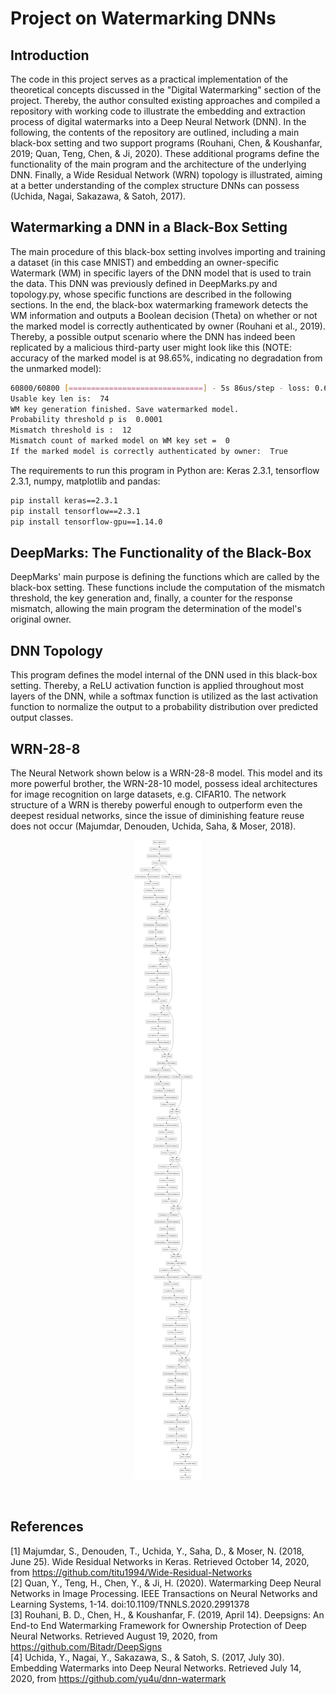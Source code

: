 # Project on Watermarking DNNs # 


## Introduction
The code in this project serves as a practical implementation of the theoretical concepts discussed in the "Digital Watermarking" section of the project. Thereby, the author consulted existing approaches and compiled a repository with working code to illustrate the embedding and extraction process of digital watermarks into a Deep Neural Network (DNN). In the following, the contents of the repository are outlined, including a main black-box setting and two support programs (Rouhani, Chen, & Koushanfar, 2019; Quan, Teng, Chen, & Ji, 2020). These additional programs define the functionality of the main program and the architecture of the underlying DNN. Finally, a Wide Residual Network (WRN) topology is illustrated, aiming at a better understanding of the complex structure DNNs can possess (Uchida, Nagai, Sakazawa, & Satoh, 2017).

## Watermarking a DNN in a Black-Box Setting
The main procedure of this black-box setting involves importing and training a dataset (in this case MNIST) and embedding an owner-specific Watermark (WM) in specific layers of the DNN model that is used to train the data. This DNN was previously defined in DeepMarks.py and topology.py, whose specific functions are described in the following sections. In the end, the black-box watermarking framework detects the WM information and outputs a Boolean decision (Theta) on whether or not the marked model is correctly authenticated by owner (Rouhani et al., 2019). <br />
Thereby, a possible output scenario where the DNN has indeed been replicated by a malicious third-party user might look like this (NOTE: accuracy of the marked model is at 98.65%, indicating no degradation from the unmarked model):
```bash
60800/60800 [==============================] - 5s 86us/step - loss: 0.6138 - accuracy: 0.9865 - val_loss: 0.2926 - val_accuracy: 0.9837
Usable key len is:  74
WM key generation finished. Save watermarked model. 
Probability threshold p is  0.0001
Mismatch threshold is :  12
Mismatch count of marked model on WM key set =  0
If the marked model is correctly authenticated by owner:  True
```
The requirements to run this program in Python are: Keras 2.3.1, tensorflow 2.3.1, numpy, matplotlib and pandas:
```bash
pip install keras==2.3.1
pip install tensorflow==2.3.1
pip install tensorflow-gpu==1.14.0
```

## DeepMarks: The Functionality of the Black-Box
DeepMarks' main purpose is defining the functions which are called by the black-box setting. These functions include the computation of the mismatch threshold, the key generation and, finally, a counter for the response mismatch, allowing the main program the determination of the model's original owner.

## DNN Topology
This program defines the model internal of the DNN used in this black-box setting. Thereby, a ReLU activation function is applied throughout most layers of the DNN, while a softmax function is utilized as the last activation function to normalize the output to a probability distribution over predicted output classes.

## WRN-28-8
The Neural Network shown below is a WRN-28-8 model. This model and its more powerful brother, the WRN-28-10 model, possess ideal architectures for image recognition on large datasets, e.g. CIFAR10. The network structure of a WRN is thereby powerful enough to outperform even the deepest residual networks, since the issue of diminishing feature reuse does not occur (Majumdar, Denouden, Uchida, Saha, & Moser, 2018).

<p align="center"> 
<img src="https://github.com/DeepMarks/DNN-Watermarking/blob/main/images/WRN-28-8.png">
</p>
<br />

## References
[1] Majumdar, S., Denouden, T., Uchida, Y., Saha, D., & Moser, N. (2018, June 25). Wide Residual Networks in Keras. Retrieved October 14, 2020, from https://github.com/titu1994/Wide-Residual-Networks <br />
[2] Quan, Y., Teng, H., Chen, Y., & Ji, H. (2020). Watermarking Deep Neural Networks in Image Processing. IEEE Transactions on Neural Networks and Learning Systems, 1-14. doi:10.1109/TNNLS.2020.2991378 <br />
[3] Rouhani, B. D., Chen, H., & Koushanfar, F. (2019, April 14). Deepsigns: An End-to End Watermarking Framework for Ownership Protection of Deep Neural Networks. Retrieved August 19, 2020, from https://github.com/Bitadr/DeepSigns <br />
[4] Uchida, Y., Nagai, Y., Sakazawa, S., & Satoh, S. (2017, July 30). Embedding Watermarks into Deep Neural Networks. Retrieved July 14, 2020, from https://github.com/yu4u/dnn-watermark
